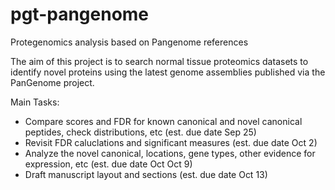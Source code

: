 # pgt-pangenome
Protegenomics analysis based on Pangenome references

The aim of this project is to search normal tissue proteomics datasets to identify novel proteins using the latest genome assemblies published via the PanGenome project.

Main Tasks:
- Compare scores and FDR for known canonical and novel canonical peptides, check distributions, etc (est. due date Sep 25)
- Revisit FDR caluclations and significant measures (est. due date Oct 2)
- Analyze the novel canonical, locations, gene types, other evidence for expression, etc (est. due date Oct Oct 9)
- Draft manuscript layout and sections (est. due date Oct 13)
